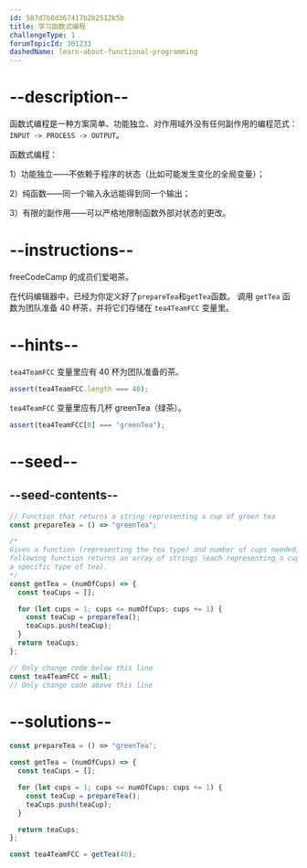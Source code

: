 ```yaml
---
id: 587d7b8d367417b2b2512b5b
title: 学习函数式编程
challengeType: 1
forumTopicId: 301233
dashedName: learn-about-functional-programming
---
```


# --description--

函数式编程是一种方案简单、功能独立、对作用域外没有任何副作用的编程范式：`INPUT -> PROCESS -> OUTPUT`。

函数式编程：

1）功能独立——不依赖于程序的状态（比如可能发生变化的全局变量）；

2）纯函数——同一个输入永远能得到同一个输出；

3）有限的副作用——可以严格地限制函数外部对状态的更改。

# --instructions--

freeCodeCamp 的成员们爱喝茶。

在代码编辑器中，已经为你定义好了`prepareTea`和`getTea`函数。 调用 `getTea` 函数为团队准备 40 杯茶，并将它们存储在 `tea4TeamFCC` 变量里。

# --hints--

`tea4TeamFCC` 变量里应有 40 杯为团队准备的茶。

```js
assert(tea4TeamFCC.length === 40);
```

`tea4TeamFCC` 变量里应有几杯 greenTea（绿茶）。

```js
assert(tea4TeamFCC[0] === "greenTea");
```

# --seed--

## --seed-contents--

```js
// Function that returns a string representing a cup of green tea
const prepareTea = () => "greenTea";

/*
Given a function (representing the tea type) and number of cups needed, the
following function returns an array of strings (each representing a cup of
a specific type of tea).
*/
const getTea = (numOfCups) => {
  const teaCups = [];

  for (let cups = 1; cups <= numOfCups; cups += 1) {
    const teaCup = prepareTea();
    teaCups.push(teaCup);
  }
  return teaCups;
};

// Only change code below this line
const tea4TeamFCC = null;
// Only change code above this line
```

# --solutions--

```js
const prepareTea = () => "greenTea";

const getTea = (numOfCups) => {
  const teaCups = [];

  for (let cups = 1; cups <= numOfCups; cups += 1) {
    const teaCup = prepareTea();
    teaCups.push(teaCup);
  }

  return teaCups;
};

const tea4TeamFCC = getTea(40);
```
